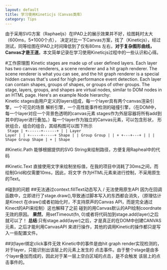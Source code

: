```yaml
---
layout: default
title: 学习使用Kineticjs（Canvas类库）
category: Tips
---
```

  由于采用SVG方案（Raphaeljs）在IPAD上的展示效果并不好，绘图耗时太大（600ms，5\*1000个点），
决定对比一下Canvas方案，找了（Kineticjs），经过测试，同等绘图在IPAD上时间降低到了仅有80ms
左右，**对于复杂图形曲线，Canvas才是王道**。本文简单记录在学习使用Kineticjs过程中的一些认识和心得。

#工作原理图
Kinetic stages are made up of user defined layers. Each layer has two canvas
renderers, a scene renderer and a hit graph renderer. The scene renderer is what
you can see, and the hit graph renderer is a special hidden canvas that's used for 
high performance event detection. Each layer can contain shapes, groups of shapes,
or groups of other groups. The stage, layers, groups, and shapes are virtual nodes, 
similar to DOM nodes in an HTML page. Here's an example Node hierarchy:  
Kinetic stages由用户定义的layers组成，每一个layer具有两个canvas渲染引擎，一个可见的场景
解析引擎，一个高性能事件检测的碰撞引擎，（在DOM中，每一个layer对应一个背景色透明的canvas元素
stages作为外层容器将所有add到其中的layer进行叠加。）每一个layer作为独立的Canvas元素，可以包含形状，
形状组合，组合的组合，其结构图可以图下所示  
<code style="white-space: pre-wrap;">
               Stage
                 |
          +------+------+
          |             |
        Layer         Layer
          |             |
    +-----+-----+     Shape
    |           |
  Group       Group
    |           |
    +       +---+---+
    |       |       |
 Shape   Group    Shape
            |
            +
            |
          Shape
</code>

#Kinetic.Path
能够根据提供的SVG String来绘制路径，方便复用Rapheal中的代码

#Kinetic.Text
直接使用文字来绘制坐标值，在我的项目中消耗了30ms之间，而绘制Grid和仅需要10ms，因此，将文字
作为HTML元素来进行控制，不采用原生的Text。

#碰到的问题
##无法通过context.fillText动态写入 / 无法使用原生API
因为在回调函数中，立即进行了stage.draw(),导致通过脚本写入的东西都会消失，（原理估计是Kinect
在draw()或者初始化时，不支持原声的Canvas API，而是完全通过Kinect的API来绘制）这也解释了之前
碰到的用Canvas默认的API绘制coordnate无效的原因。
**果然**，用setTimeout(fn, 0)或者将代码加到stage.add(layer)之后就可以了！
**总结**:只有stage.add(layer)之后，才是真正的在DOM中创建CANVAS元素，之后才能利用CanvasAPI
来进行操作，其他的调用Kinetic的操作都只是写入一些配置文件。

##对layer绑定click事件无效
Kinetic中的事件是由hit graph render实现检测的，对于layer，只能识别出该层上的元素上发生的
点击事件。由于整个stage是由多个layer叠加而成的，因此对于某一层上空白区域的点击，是不会触发
该层上的点击事件的。
